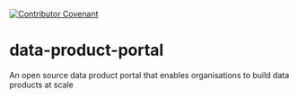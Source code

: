 [![Contributor Covenant](https://img.shields.io/badge/Contributor%20Covenant-2.1-4baaaa.svg)](code_of_conduct.md)

# data-product-portal
An open source data product portal that enables organisations to build data products at scale
